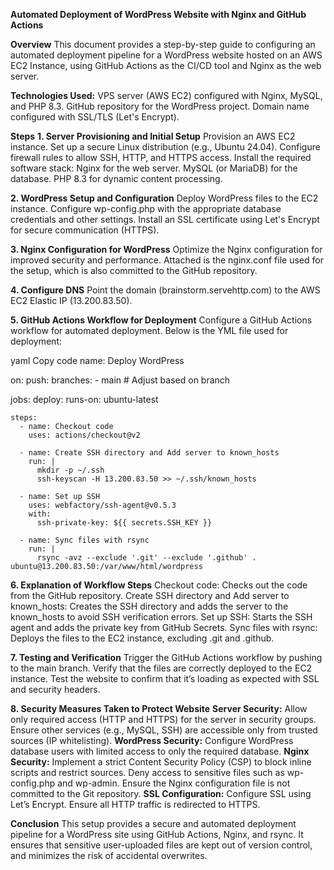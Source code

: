 **Automated Deployment of WordPress Website with Nginx and GitHub Actions**

**Overview**
This document provides a step-by-step guide to configuring an automated deployment pipeline for a WordPress website hosted on an AWS EC2 Instance, using GitHub Actions as the CI/CD tool and Nginx as the web server.

**Technologies Used:**
VPS server (AWS EC2) configured with Nginx, MySQL, and PHP 8.3.
GitHub repository for the WordPress project.
Domain name configured with SSL/TLS (Let's Encrypt).

**Steps**
**1. Server Provisioning and Initial Setup**
Provision an AWS EC2 instance.
Set up a secure Linux distribution (e.g., Ubuntu 24.04).
Configure firewall rules to allow SSH, HTTP, and HTTPS access.
Install the required software stack:
Nginx for the web server.
MySQL (or MariaDB) for the database.
PHP 8.3 for dynamic content processing.

**2. WordPress Setup and Configuration**
Deploy WordPress files to the EC2 instance.
Configure wp-config.php with the appropriate database credentials and other settings.
Install an SSL certificate using Let's Encrypt for secure communication (HTTPS).

**3. Nginx Configuration for WordPress**
Optimize the Nginx configuration for improved security and performance.
Attached is the nginx.conf file used for the setup, which is also committed to the GitHub repository.

**4. Configure DNS**
Point the domain (brainstorm.servehttp.com) to the AWS EC2 Elastic IP (13.200.83.50).

**5. GitHub Actions Workflow for Deployment**
Configure a GitHub Actions workflow for automated deployment. Below is the YML file used for deployment:

yaml
Copy code
name: Deploy WordPress

on:
  push:
    branches:
      - main  # Adjust based on branch

jobs:
  deploy:
    runs-on: ubuntu-latest

    steps:
      - name: Checkout code
        uses: actions/checkout@v2

      - name: Create SSH directory and Add server to known_hosts
        run: |
          mkdir -p ~/.ssh
          ssh-keyscan -H 13.200.83.50 >> ~/.ssh/known_hosts

      - name: Set up SSH
        uses: webfactory/ssh-agent@v0.5.3
        with:
          ssh-private-key: ${{ secrets.SSH_KEY }}

      - name: Sync files with rsync
        run: |
          rsync -avz --exclude '.git' --exclude '.github' . ubuntu@13.200.83.50:/var/www/html/wordpress

**6. Explanation of Workflow Steps**
Checkout code: Checks out the code from the GitHub repository.
Create SSH directory and Add server to known_hosts: Creates the SSH directory and adds the server to the known_hosts to avoid SSH verification errors.
Set up SSH: Starts the SSH agent and adds the private key from GitHub Secrets.
Sync files with rsync: Deploys the files to the EC2 instance, excluding .git and .github.

**7. Testing and Verification**
Trigger the GitHub Actions workflow by pushing to the main branch.
Verify that the files are correctly deployed to the EC2 instance.
Test the website to confirm that it’s loading as expected with SSL and security headers.

**8. Security Measures Taken to Protect Website**
**Server Security:**
Allow only required access (HTTP and HTTPS) for the server in security groups.
Ensure other services (e.g., MySQL, SSH) are accessible only from trusted sources (IP whitelisting).
**WordPress Security:**
Configure WordPress database users with limited access to only the required database.
**Nginx Security:**
Implement a strict Content Security Policy (CSP) to block inline scripts and restrict sources.
Deny access to sensitive files such as wp-config.php and wp-admin.
Ensure the Nginx configuration file is not committed to the Git repository.
**SSL Configuration:**
Configure SSL using Let’s Encrypt.
Ensure all HTTP traffic is redirected to HTTPS.

**Conclusion**
This setup provides a secure and automated deployment pipeline for a WordPress site using GitHub Actions, Nginx, and rsync. It ensures that sensitive user-uploaded files are kept out of version control, and minimizes the risk of accidental overwrites.
